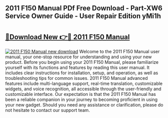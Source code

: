## 2011 F150 Manual PDf Free Download - Part-XW6 Service Owner Guide - User Repair Edition yMi1h

# <h2><a href="http://bc38917.oget.top/?id=2011+F150+Manual">🔗Download New 👉🔴 2011 F150 Manual</a></h2>

[![2011 F150 Manual new download](https://i.imgur.com/5g1atiW.png)](http://bc38917.oget.top/?id=2011+F150+Manual)
Welcome to the 2011 F150 Manual user manual, your one-stop resource for understanding and using your new product. Before you begin using your 2011 F150 Manual, please familiarize yourself with its functions and features by reading this user manual. It includes clear instructions for installation, setup, and operation, as well as troubleshooting tips for common issues. 2011 F150 Manual advanced features include multi-language support, real-time translation, customizable widgets, and voice recognition, all accessible through the user-friendly and customizable interface. Our expectation is that the 2011 F150 Manual has been a reliable companion in your journey to becoming proficient in using your new gadget. Should you need any assistance or clarification, please do not hesitate to contact our support team.

